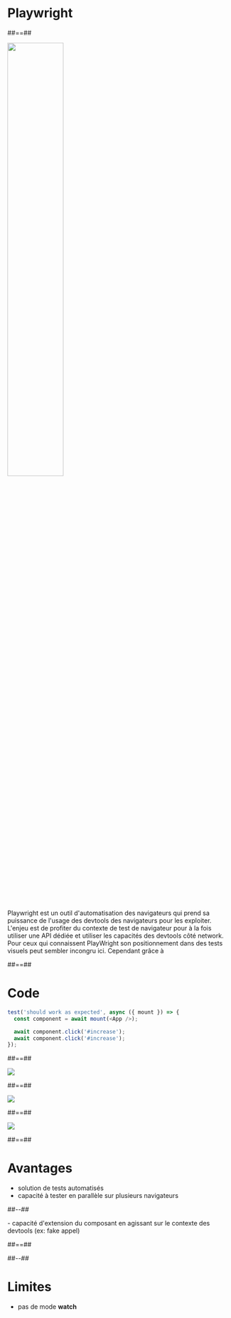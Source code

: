 <!-- .slide: class="transition bg-pink" -->

# Playwright

##==##

<div class="full-center sas-images-container">
  <img src="assets/images/playwright.png" width='50%' height='50%'>
</div>

<aside class="notes">
Playwright est un outil d'automatisation des navigateurs qui prend sa puissance de l'usage des devtools des navigateurs pour les exploiter.
L'enjeu est de profiter du contexte de test de navigateur pour à la fois utiliser une API dédiée et utiliser les capacités des devtools côté network.
Pour ceux qui connaissent PlayWright son positionnement dans des tests visuels peut sembler incongru ici.
Cependant grâce à 
</aside>

##==##

# Code

<!-- .slide: class="with-code" -->
```js
test('should work as expected', async ({ mount }) => {
  const component = await mount(<App />);

  await component.click('#increase');
  await component.click('#increase');
});

```
<!-- .element: class="big-code" -->

##==##

<div class='full-center'>
<img src="assets/images/jest-preview-2.png">
</div>

##==##

<div class='full-center'>
  <img src="assets/images/playwright-angular.png">
</div>

##==##

<div class='full-center'>
  <img src="assets/images/playwright-younes.png">
</div>

##==##

<!-- .slide: class="two-column" -->

# Avantages

- solution de tests automatisés
- capacité à tester en parallèle sur plusieurs navigateurs

##--##

<!-- .slide: data-background="./web_modules/sfeir-school-theme/images/bg-blue-1.png" -->

<aside class="notes">
- capacité d'extension du composant en agissant sur le contexte des devtools (ex: fake appel)
</aside>

##==##

<!-- .slide: class="two-column" data-background="./web_modules/sfeir-school-theme/images/bg-blue-3.png" -->

##--##

# Limites

- pas de mode **watch**


